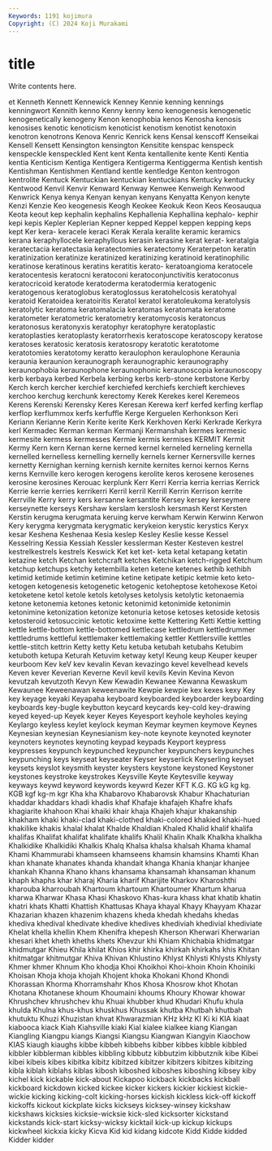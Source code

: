 ```yaml
---
Keywords: 1191 kojimura
Copyright: (C) 2024 Koji Murakami
---
```


# title

Write contents here.



et Kenneth Kennett
Kennewick Kenney Kennie kenning kennings kenningwort Kennith kenno Kenny kenny
keno kenogenesis kenogenetic kenogenetically kenogeny Kenon kenophobia kenos Kenosha kenosis
kenosises kenotic kenoticism kenoticist kenotism kenotist kenotoxin kenotron kenotrons Kenova
Kenric Kenrick kens Kensal kenscoff Kenseikai Kensell Kensett Kensington kensington
Kensitite kenspac kenspeck kenspeckle kenspeckled Kent kent Kenta kentallenite kente
Kenti Kentia kentia Kenticism Kentiga Kentigera Kentigerma Kentiggerma Kentish kentish
Kentishman Kentishmen Kentland kentle kentledge Kenton kentrogon kentrolite Kentuck Kentuckian
kentuckian kentuckians Kentucky kentucky Kentwood Kenvil Kenvir Kenward Kenway Kenwee
Kenweigh Kenwood Kenwrick Kenya kenya Kenyan kenyan kenyans Kenyatta Kenyon
kenyte Kenzi Kenzie Keo keogenesis Keogh Keokee Keokuk Keon Keos
Keosauqua Keota keout kep kephalin kephalins Kephallenia Kephallina kephalo- kephir
kepi kepis Kepler Keplerian Kepner kepped Keppel keppen kepping keps
kept Ker kera- keracele keraci Kerak Kerala keralite keramic keramics
kerana keraphyllocele keraphyllous kerasin kerasine kerat kerat- keratalgia keratectacia keratectasia
keratectomies keratectomy Keraterpeton keratin keratinization keratinize keratinized keratinizing keratinoid keratinophilic
keratinose keratinous keratins keratitis kerato- keratoangioma keratocele keratocentesis keratocni keratoconi
keratoconjunctivitis keratoconus keratocricoid keratode keratoderma keratodermia keratogenic keratogenous keratoglobus keratoglossus
keratohelcosis keratohyal keratoid Keratoidea keratoiritis Keratol keratol keratoleukoma keratolysis keratolytic
keratoma keratomalacia keratomas keratomata keratome keratometer keratometric keratometry keratomycosis keratoncus
keratonosus keratonyxis keratophyr keratophyre keratoplastic keratoplasties keratoplasty keratorrhexis keratoscope keratoscopy
keratose keratoses keratosic keratosis keratosropy keratotic keratotome keratotomies keratotomy keratto
keraulophon keraulophone Keraunia keraunia keraunion keraunograph keraunographic keraunography keraunophobia keraunophone
keraunophonic keraunoscopia keraunoscopy kerb kerbaya kerbed Kerbela kerbing kerbs kerb-stone
kerbstone Kerby Kerch kerch kercher kerchief kerchiefed kerchiefs kerchieft kerchieves
kerchoo kerchug kerchunk kerectomy Kerek Kerekes kerel Keremeos Kerens Kerenski
Kerensky Keres Keresan Kerewa kerf kerfed kerfing kerflap kerflop kerflummox
kerfs kerfuffle Kerge Kerguelen Kerhonkson Keri Keriann Kerianne Kerin Kerite
kerite Kerk Kerkhoven Kerki Kerkrade Kerkyra kerl Kermadec Kerman kerman
Kermanji Kermanshah kermes kermesic kermesite kermess kermesses Kermie kermis kermises
KERMIT Kermit Kermy Kern kern Kernan kerne kerned kernel kerneled
kerneling kernella kernelled kernelless kernelling kernelly kernels kerner Kernersville kernes
kernetty Kernighan kerning kernish kernite kernites kernoi kernos Kerns kerns
Kernville kero kerogen kerogens kerolite keros kerosene kerosenes kerosine kerosines
Kerouac kerplunk Kerr Kerri Kerria kerria kerrias Kerrick Kerrie kerrie
kerries kerrikerri Kerril kerril Kerrill Kerrin Kerrison kerrite Kerrville Kerry
kerry kers kersanne kersantite Kersey kersey kerseymere kerseynette kerseys Kershaw
kerslam kerslosh kersmash Kerst Kersten Kerstin kerugma kerugmata keruing kerve
kerwham Kerwin Kerwinn Kerwon Kery kerygma kerygmata kerygmatic kerykeion kerystic
kerystics Keryx kesar Keshena Keshenaa Kesia keslep Kesley Keslie kesse
Kessel Kesselring Kessia Kessiah Kessler kesslerman Kester Kesteven kestrel kestrelkestrels
kestrels Keswick Ket ket ket- keta ketal ketapang ketatin ketazine
ketch Ketchan ketchcraft ketches Ketchikan ketch-rigged Ketchum ketchup ketchups ketchy
ketembilla keten ketene ketenes kethib kethibh ketimid ketimide ketimin ketimine
ketine ketipate ketipic ketmie keto keto- ketogen ketogenesis ketogenetic ketogenic
ketoheptose ketohexose Ketoi ketoketene ketol ketole ketols ketolyses ketolysis ketolytic
ketonaemia ketone ketonemia ketones ketonic ketonimid ketonimide ketonimin ketonimine ketonization
ketonize ketonuria ketose ketoses ketoside ketosis ketosteroid ketosuccinic ketotic ketoxime
kette Kettering Ketti Kettie ketting kettle kettle-bottom kettle-bottomed kettlecase kettledrum
kettledrummer kettledrums kettleful kettlemaker kettlemaking kettler Kettlersville kettles kettle-stitch kettrin
Ketty ketty Ketu ketuba ketubah ketubahs Ketubim ketuboth ketupa Keturah
Ketuvim ketway ketyl Keung keup Keuper keuper keurboom Kev keV
kev kevalin Kevan kevazingo kevel kevelhead kevels Keven kever Keverian
Keverne Kevil kevil kevils Kevin Kevina Kevon kevutzah kevutzoth Kevyn
Kew Kewadin Kewanee Kewanna Kewaskum Kewaunee Keweenawan keweenawite Kewpie kewpie
kex kexes kexy Key key keyage keyaki Keyapaha keyboard keyboarded
keyboarder keyboarding keyboards key-bugle keybutton keycard keycards key-cold key-drawing keyed
keyed-up Keyek keyer Keyes Keyesport keyhole keyholes keying Keylargo keyless
keylet keylock keyman Keymar keymen keymove Keynes Keynesian keynesian Keynesianism
key-note keynote keynoted keynoter keynoters keynotes keynoting keypad keypads Keyport
keypress keypresses keypunch keypunched keypuncher keypunchers keypunches keypunching keys keyseat
keyseater Keyser keyserlick Keyserling keyset keysets keyslot keysmith keyster keysters
keystone keystoned Keystoner keystones keystroke keystrokes Keysville Keyte Keytesville keyway
keyways keywd keyword keywords keywrd Kezer KFT K.G. KG kG
kg kg. KGB kgf kg-m kgr Kha kha Khabarovo Khabarovsk
Khabur Khachaturian khaddar khaddars khadi khadis khaf Khafaje khafajeh Khafre
khafs khagiarite khahoon Khai khaiki khair khaja Khajeh khajur khakanship
khakham khaki khaki-clad khaki-clothed khaki-colored khakied khaki-hued khakilike khakis khalal
khalat Khalde Khaldian Khaled Khalid khalif khalifa khalifas Khalifat khalifat
khalifate khalifs Khalil Khalin Khalk Khalkha khalkha Khalkidike Khalkidiki Khalkis
Khalq Khalsa khalsa khalsah Khama khamal Khami Khammurabi khamseen khamseens
khamsin khamsins Khamti Khan khan khanate khanates khanda khandait khanga
Khania khanjar khanjee khankah Khanna Khano khans khansama khansamah khansaman
khanum khaph khaphs khar kharaj Kharia kharif Kharijite Kharkov Kharoshthi
kharouba kharroubah Khartoum khartoum Khartoumer Khartum kharua kharwa Kharwar Khasa
Khasi Khaskovo Khas-kura khass khat khatib khatin khatri khats Khatti
Khattish Khattusas Khaya khayal Khayy Khayyam Khazar Khazarian khazen khazenim
khazens kheda khedah khedahs khedas khediva khedival khedivate khedive khedives
khediviah khedivial khediviate Khelat khella khellin Khem Khenifra khepesh Kherson
Kherwari Kherwarian khesari khet kheth kheths khets Khevzur khi Khiam
Khichabia khidmatgar khidmutgar Khieu Khila khilat Khios khir khirka khirkah
khirkahs khis Khitan khitmatgar khitmutgar Khiva Khivan Khlustino Khlyst Khlysti
Khlysts Khlysty Khmer khmer Khnum Kho khodja Khoi Khoikhoi Khoi-khoin
Khoin Khoiniki Khoisan Khoja khoja khojah Khojent khoka Khokani Khond
Khondi Khorassan Khorma Khorramshahr Khos Khosa Khosrow khot Khotan Khotana
Khotanese khoum Khoumaini khoums Khoury Khowar khowar Khrushchev khrushchev khu
Khuai khubber khud Khudari Khufu khula khulda Khulna khus-khus khuskhus
Khussak khutba Khutbah khutbah khutuktu Khuzi Khuzistan khvat Khwarazmian KHz
kHz KI Ki ki KIA kiaat kiabooca kiack Kiah Kiahsville
kiaki Kial kialee kialkee kiang Kiangan Kiangling Kiangpu kiangs Kiangsi
Kiangsu Kiangwan Kiangyin Kiaochow KIAS kiaugh kiaughs kibbe kibbeh kibbehs
kibber kibbes kibble kibbled kibbler kibblerman kibbles kibbling kibbutz kibbutzim
kibbutznik kibe Kibei kibei kibeis kibes kibitka kibitz kibitzed kibitzer
kibitzers kibitzes kibitzing kibla kiblah kiblahs kiblas kibosh kiboshed kiboshes
kiboshing kibsey kiby kichel kick kickable kick-about Kickapoo kickback kickbacks
kickball kickboard kickdown kicked kickee kicker kickers kickier kickiest kickie-wickie
kicking kicking-colt kicking-horses kickish kickless kick-off kickoff kickoffs kickout kickplate
kicks kickseys kicksey-winsey kickshaw kickshaws kicksies kicksie-wicksie kick-sled kicksorter kickstand
kickstands kick-start kicksy-wicksy kicktail kick-up kickup kickups kickwheel kickxia kicky
Kicva Kid kid kidang kidcote Kidd Kidde kidded Kidder kidder
